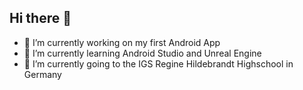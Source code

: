 ## Hi there 👋

  
  - 🔭 I’m currently working on my first Android App
  - 🌱 I’m currently learning Android Studio and Unreal Engine
  - 👯 I’m currently going to the IGS Regine Hildebrandt Highschool in Germany

